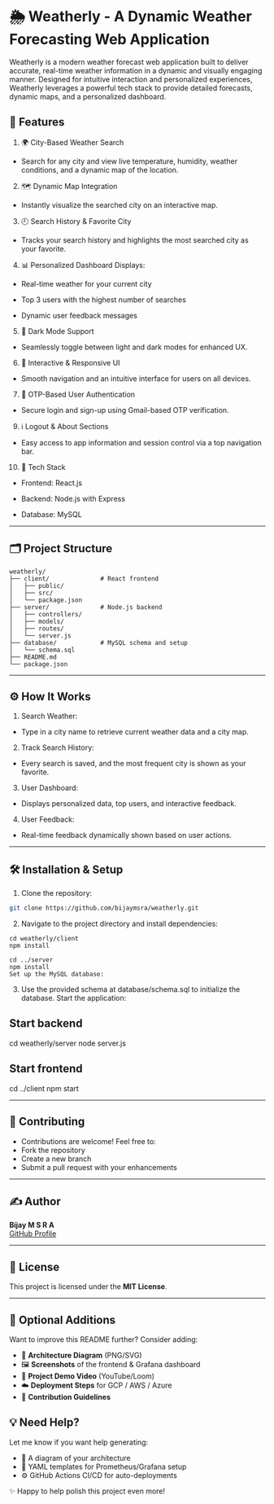 # 🌦️ Weatherly - A Dynamic Weather Forecasting Web Application

Weatherly is a modern weather forecast web application built to deliver accurate, real-time weather information in a dynamic and visually engaging manner. Designed for intuitive interaction and personalized experiences, Weatherly leverages a powerful tech stack to provide detailed forecasts, dynamic maps, and a personalized dashboard.

## 🚀 Features

1. 🌍 City-Based Weather Search
- Search for any city and view live temperature, humidity, weather conditions, and a dynamic map of the location.

2. 🗺️ Dynamic Map Integration
- Instantly visualize the searched city on an interactive map.

3. 🕘 Search History & Favorite City
- Tracks your search history and highlights the most searched city as your favorite.

4. 📊 Personalized Dashboard
Displays:

- Real-time weather for your current city

- Top 3 users with the highest number of searches

- Dynamic user feedback messages

5. 🌙 Dark Mode Support

- Seamlessly toggle between light and dark modes for enhanced UX.

6. 📱 Interactive & Responsive UI
- Smooth navigation and an intuitive interface for users on all devices.

7. 📧 OTP-Based User Authentication
- Secure login and sign-up using Gmail-based OTP verification.

9. ℹ️ Logout & About Sections
- Easy access to app information and session control via a top navigation bar.

10. 🧰 Tech Stack
- Frontend: React.js

- Backend: Node.js with Express

- Database: MySQL

---

## 🗂️ Project Structure

```
weatherly/
├── client/              # React frontend
│   ├── public/
│   ├── src/
│   └── package.json
├── server/              # Node.js backend
│   ├── controllers/
│   ├── models/
│   ├── routes/
│   └── server.js
├── database/            # MySQL schema and setup
│   └── schema.sql
├── README.md
└── package.json
```
---

## ⚙️ How It Works
1. Search Weather:

- Type in a city name to retrieve current weather data and a city map.

2. Track Search History:

- Every search is saved, and the most frequent city is shown as your favorite.

3. User Dashboard:

- Displays personalized data, top users, and interactive feedback.

4. User Feedback:

- Real-time feedback dynamically shown based on user actions.

---

## 🛠️ Installation & Setup

1. Clone the repository:
```Bash
git clone https://github.com/bijaymsra/weatherly.git
```

2. Navigate to the project directory and install dependencies:
```
cd weatherly/client
npm install

cd ../server
npm install
Set up the MySQL database:
```

3. Use the provided schema at database/schema.sql to initialize the database.
Start the application:

## Start backend
cd weatherly/server
node server.js

## Start frontend
cd ../client
npm start

---

## 🤝 Contributing

- Contributions are welcome! Feel free to:
- Fork the repository
- Create a new branch
- Submit a pull request with your enhancements

---

## ✍️ Author

**Bijay M S R A**  
[GitHub Profile](https://github.com/bijaymsra)

---

## 📜 License

This project is licensed under the **MIT License**.

---

## 📸 Optional Additions

Want to improve this README further? Consider adding:

- 🧱 **Architecture Diagram** (PNG/SVG)
- 🖼️ **Screenshots** of the frontend & Grafana dashboard
- 🎥 **Project Demo Video** (YouTube/Loom)
- ☁️ **Deployment Steps** for GCP / AWS / Azure
- 🤝 **Contribution Guidelines**

## 💡 Need Help?

Let me know if you want help generating:

- 🧱 A diagram of your architecture  
- 📄 YAML templates for Prometheus/Grafana setup  
- ⚙️ GitHub Actions CI/CD for auto-deployments  

✨ Happy to help polish this project even more!

